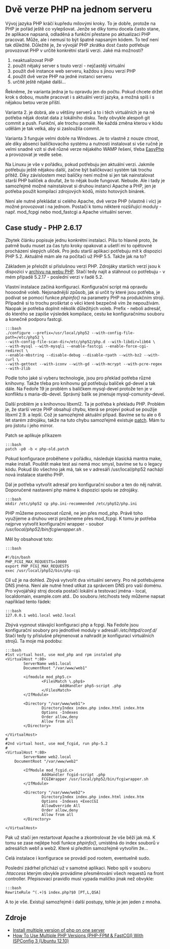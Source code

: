 # Dvě verze PHP na jednom serveru

Vývoj jazyka PHP kráčí kupředu mílovými kroky. To je dobře, protože na PHP je
pořád ještě co vylepšovat. Jenže se díky tomu docela často stane, že aplikace
napsaná, odladěná a funkční přestane po aktualizaci PHP pracovat. Může, ale i
nemusí to být špatně napsaným kódem. To teď není tak důležité. Důležité je, že
vývojář PHP zkrátka dost často potřebuje provozovat PHP v určité konkrétní
starší verzi. Jaké má možnosti?

1. neaktualizovat PHP
2. použít nějaký server s touto verzí - nejčastěji virtuální
3. použít dvě instance web serveru, každou s jinou verzí PHP
4. použít dvě verze PHP na jedné instanci serveru
5. určitě ještě nějaké další…

Řekněme, že varianta jedna je tu opravdu jen do počtu. Pokud chcete držet krok s dobou,
musíte pracovat i s aktuální verzí jazyka, a možná spíš i s nějakou betou verze
příští.

Varianta 2. je dobrá, ale u většiny serverů a to i těch virtuálních je na ně
potřeba nějak dostat data z lokálního disku. Tedy obvykle alespoň git commit a push. 
Funkční, ale trochu pomalé. Ne každá změna kterou v kódu udělám je tak velká, aby si
zasloužila commit.

Varianta 3 funguje velmi dobře na Windows. Je to vlastně z nouze ctnost, ale
díky absenci balíčkovacího systému a nutnosti instalovat si vše ručně je velmi
snadné vzít si dvě různé verze nějakého WAMP řešení, třeba [EasyPhp](http://www.easyphp.org/) a provozovat
je vedle sebe.

Na Linuxu je vše v pořádku, pokud potřebuju jen aktuální verzi. Jakmile
potřebuju ještě nějakou další, začne být balíčkovací systém tak trochu přítěž.
Díky závislostem mezi balíčky není možné  si jen tak nainstalovat starší
PHP balíček a doufat, že to nějak bude fungovat. Nebude. Ale i tady je samozřejmě
možné nainstalovat si druhou instanci Apache a PHP, jen je potřeba použít
kompilaci zdrojových kódů, místo hotových binárek.

Není ale nutné překládat si celého Apache, dvě verze PHP (vlastně i víc) je možné
provozovat i na jednom. Postačí k tomu některé rozšiřující moduly - např.
mod_fcpgi nebo mod_fastcgi a Apache virtuální server.

## Case study - PHP 2.6.17

Zbytek článku popisuje jednu konkrétní instalaci. Píšu to hlavně proto, že
patrně budu muset za čas tyto kroky opakovat a ušetří mi to opětovné procházení
slepých uliček.  Pro jedu starší aplikaci potřebuju mít k dispozici PHP 5.2.
Aktuálně mám ale na počítači už PHP 5.5. Takže jak na to?

Základem je přeložit si příslušnou verzi PHP. Zdrojáky starších verzí jsou k
dispozici v [archivu na webu PHP](http://cz1.php.net/releases/). 
Stačí tedy najít a stáhnout co potřebuju - v mém případě 5.2.17 - poslední verzi v řadě 5.2. 

Vlastní instalace začíná konfigurací. Konfigurační script má opravdu hoooodně voleb.
Nejsnadnější způsob, jak si určit ty které jsou potřeba, je podívat se pomocí
funkce _phpinfo()_ na parametry PHP na produkčním stroji. Případně si to trochu
proškrtat o věci které bezpečně vím že nepoužívám.  Naopak je potřeba doplnit
několik důležitých voleb. Prefix - neboli adresář, do kterého se zapíše výsledek
kompilace, cestu ke konfiguračnímu souboru a konečně podporu fastcgi.

    :::bash
    ./configure --prefix=/usr/local/php52 --with-config-file-path=/etc/php52 \ 
    --with-config-file-scan-dir=/etc/php52/php.d --with-libdir=lib64 \
    --with-mysql --with-mysqli --enable-fastcgi --enable-force-cgi-redirect \
    --enable-mbstring --disable-debug --disable-rpath --with-bz2 --with-curl \
    --with-gettext --with-iconv --with-gd --with-mcrypt --with-pcre-regex --with-zlib

Podle toho jaké si vyberu technologie, jsou pro překlad potřeba různé knihovny.
Takže třeba pro knihovnu gd potřebuju balíček gd-devel a tak dále. Na Fedoře 19
je problém s balíčkem mysql-devel protože ten je v konfliktu s maria-db-devel.
Správný balík se jmenuje mysql-comunity-devel.

Další problém je s knihovnou libxml2. Ta je potřeba k překladu PHP. Problém je,
že starší verze PHP obsahují chybu, která se projeví pokud se použije libxml
2.9. a lepší. Což je samozřejmě aktuální případ. Bavíme se tu ale o 6 let starém
zdrojáku, takže na tuto chybu samozřejmě existuje [patch](https://mail.gnome.org/archives/xml/2012-August/txtbgxGXAvz4N.txt). Mám tu pro jistotu i jeho mirror.

Patch se aplikuje příkazem

    :::bash
    patch -p0 -b < php-old.patch

Pokud konfigurace proběhene v pořádku, následuje klasická mantra make, make
install. Pouštět make test asi nemá moc smysl, bavíme se tu o legacy kódu. Pokud
šlo všechno jak má, tak se v adresáři  /usr/local/php52 nachází nová instalace
starého PHP.

Dál je potřeba vytvořit adresář pro konfigurační soubor a ten do něj nahrát.
Doporučené nastavení php máme k dispozici spolu se zdrojáky.

    :::bash
    mkdir /etc/php52 cp php.ini-recommended /etc/php52/php.ini

PHP můžeme provozovat různě, ne jen přes mod_php. Právě toho využijeme a druhou
verzi proženeme přes mod_fcpgi. K tomu je potřeba nejprve vytvořit konfigurační
wrapper - soubor _/usr/local/php52/bin/fcgiwrapper.sh_ .

Měl by obsahovat toto:

    :::bash

    #!/bin/bash 
    PHP_FCGI_MAX_REQUESTS=10000 
    export PHP_FCGI_MAX_REQUESTS 
    exec /usr/local/php52/bin/php-cgi

Cíl už je na dohled. Zbývá vytvořit dva virtuální servery. Pro ně potřebujeme
DNS jména. Není ale nutné hned utíkat za správcem DNS pro vaší doménu. Pro
vývojářský stroj docela postačí lokální a testovací jména - local, localdomain,
example.com atd.. Do souboru /etc/hosts tedy můžeme napsat například tento
řádek:

    :::bash
    127.0.0.1 web1.local web2.local

Zbývá vypnout stávající konfiguraci php a fcpgi. Na Fedoře jsou konfigurační
soubory pro jednotlivé moduly v adresáři _/etc/httpd/conf.d/_ Stačí tedy ty
příslušné přejmenovat a nahradit je konfigurací virtuálních strojů. Ta moje má
podobu:

    :::bash
    #1st virtual host, use mod_php and rpm instaled php
    <VirtualHost *:80>
            ServerName web1.local
            DocumentRoot "/var/www/web1"

            <ifmodule mod_php5.c>
                    <FilesMatch \.php$>
                            AddHandler php5-script .php
                    </FilesMatch>
            </IfModule>

            <Directory "/var/www/web1">
                    DirectoryIndex index.php index.html index.htm
                    Options -Indexes
                    Order allow,deny
                    Allow from all
            </Directory>

    </VirtualHost>
    #
    #2nd virtual host, use mod_fcgid, run php-5.2
    #
    <VirtualHost *:80>
            ServerName web2.local
        DocumentRoot "/var/www/web2"
            
            <IfModule mod_fcgid.c>
                    AddHandler fcgid-script .php
                    FCGIWrapper /usr/local/php52/bin/fcgiwrapper.sh
            </IfModule>

            <Directory "/var/www/web2">
                    DirectoryIndex index.php index.html index.htm
                    Options -Indexes +ExecCGI
                    AllowOverride All
                    Order allow,deny
                    Allow from all
            </Directory>

    </VirtualHost>


Pak už stačí jen restartovat Apache a zkontrolovat že vše běží jak má. K tomu se
zase nejlépe hodí funkce _phpinfo()_, umístěná do index souborů v adresářích web1 a web2. 
Které si předtím samozřejmě vytvořím že...

Celá instalace i konfigurace se provádí pod rootem, eventuelně sudo.

Poslední zádrhel přichází už v samotné aplikaci. Nebo spíš v souboru _.htaccess_
kterým obvykle provádíme přesměrování všech requestů na front controller.
Přepisovací pravidlo musí vypada maličko jinak než obvykle:

    :::bash
    RewriteRule ^(.+)$ index.php?$0 [PT,L,QSA]

A to je vše. Existují samozřejmě i další postupy, tohle je jen jeden z mnoha.

## Zdroje
* [Install multiple version of php on one server](http://linuxplayer.org/2011/05/intall-multiple-version-of-php-on-one-server)
* [How To Use Multiple PHP Versions (PHP-FPM & FastCGI) With ISPConfig 3 (Ubuntu 12.10)](http://www.howtoforge.com/how-to-use-multiple-php-versions-php-fpm-and-fastcgi-with-ispconfig-3-ubuntu-12.10)


